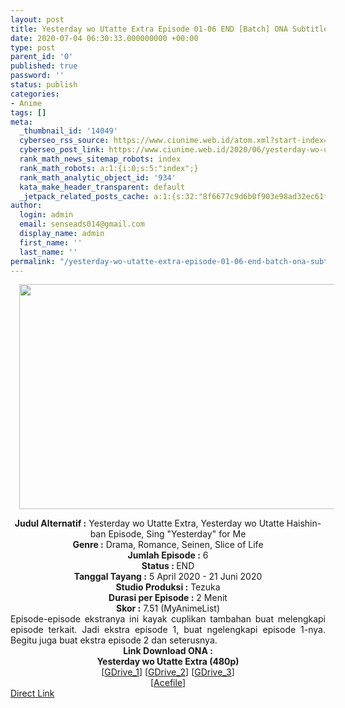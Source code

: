 ```yaml
---
layout: post
title: Yesterday wo Utatte Extra Episode 01-06 END [Batch] ONA Subtitle Indonesia
date: 2020-07-04 06:30:33.000000000 +00:00
type: post
parent_id: '0'
published: true
password: ''
status: publish
categories:
- Anime
tags: []
meta:
  _thumbnail_id: '14049'
  cyberseo_rss_source: https://www.ciunime.web.id/atom.xml?start-index=451&max-results=150
  cyberseo_post_link: https://www.ciunime.web.id/2020/06/yesterday-wo-utatte-extra-episode-01-06.html
  rank_math_news_sitemap_robots: index
  rank_math_robots: a:1:{i:0;s:5:"index";}
  rank_math_analytic_object_id: '934'
  kata_make_header_transparent: default
  _jetpack_related_posts_cache: a:1:{s:32:"8f6677c9d6b0f903e98ad32ec61f8deb";a:2:{s:7:"expires";i:1644873821;s:7:"payload";a:0:{}}}
author:
  login: admin
  email: senseads014@gmail.com
  display_name: admin
  first_name: ''
  last_name: ''
permalink: "/yesterday-wo-utatte-extra-episode-01-06-end-batch-ona-subtitle-indonesia/"
---
```

<div class="separator" style="clear: both; text-align: center;"><a href="https://1.bp.blogspot.com/-p3jfYh1rq-0/XprHq4HokAI/AAAAAAAAeFs/qsfPdFmGs7YY5EDc78Qg5_sAsj5DJ1-BgCLcBGAsYHQ/s1600/Yesterday%2Bwo%2BUtatte%2BExtra.jpg" imageanchor="1" style="margin-left: 1em; margin-right: 1em;"><img border="0" data-original-height="720" data-original-width="1280" height="360" src="{{ site.baseurl }}/assets/2020/07/Yesterday%2Bwo%2BUtatte%2BExtra.jpg" width="640" /></a></div>
<p>
<div style="text-align: center;"><b>Judul</b><b><b>&nbsp;Alternatif</b>&nbsp;:</b>&nbsp;Yesterday wo Utatte Extra,&nbsp;Yesterday wo Utatte Haishin-ban Episode,&nbsp;Sing "Yesterday" for Me</div>
<div style="text-align: center;"><b>Genre :</b>&nbsp;Drama, Romance, Seinen, Slice of Life</div>
<div style="text-align: center;"><b>Jumlah Episode :</b>&nbsp;6<br /><b>Status :&nbsp;</b>END<br /><b>Tanggal Tayang :</b>&nbsp;5 April 2020&nbsp;- 21 Juni 2020<br /><b>Studio Produksi :</b>&nbsp;Tezuka<br /><b>Durasi per Episode :</b>&nbsp;2 Menit</div>
<div style="text-align: center;"><b>Skor :</b>&nbsp;7.51 (MyAnimeList)</div>
<div style="text-align: center;"></div>
<div style="text-align: justify;">Episode-episode ekstranya ini kayak cuplikan tambahan buat melengkapi episode terkait. Jadi ekstra episode 1, buat ngelengkapi episode 1-nya. Begitu juga buat ekstra episode 2 dan seterusnya.</div>
<div style="text-align: justify;"></div>
<div style="text-align: justify;"></div>
<div style="text-align: center;">
<div style="text-align: center;"><b>Link Download ONA :</b></div>
<div style="text-align: center;">
<div style="text-align: center;"><b>Yesterday wo Utatte Extra&nbsp;(480p)</b></div>
</div>
<div style="text-align: center;">[<a href="https://drive.google.com/uc?id=1ZLaBhXemvx06aRAD6sUi8CsBPNHkknzK" target="_blank" rel="noopener">GDrive_1</a>] [<a href="https://drive.google.com/uc?id=1t8YbXCgRgVCzgiGUgFRjxjMAk_0wKTJT" target="_blank" rel="noopener">GDrive_2</a>] [<a href="https://drive.google.com/uc?id=1jq6CiXTj0dHsJLlolAgs9E2bg02Uw0Fp" target="_blank" rel="noopener">GDrive_3</a>]<br />[<a href="https://acefile.co/f/25256727/wibudesu-com-kemarin-hari-yang-hancur-extra-rar" target="_blank" rel="noopener">Acefile</a>]</div>
</div>
<link rel="stylesheet" href="https://cdnjs.cloudflare.com/ajax/libs/font-awesome/4.7.0/css/font-awesome.min.css" />
<div class="divbtn"> <a href="https://handymansurrender.com/fihup8buzv?key=94550f7ce39444073321dde3b8782f97" class="btn"><i class="fa fa-download"></i> Direct Link</a> </div>
